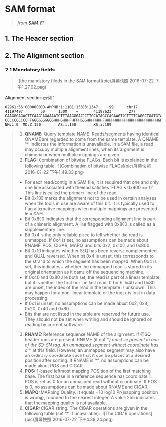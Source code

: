 # SAM format

> *from [SAM V1](https://samtools.github.io/hts-specs/SAMv1.pdf)*

## 1. The Header section



## 2. The Alignment section 

### 2.1 Mandatory fields

>  ![the mandatory fileds in the SAM format](pic/屏幕快照 2016-07-22 下午1.27.02.png)



Alignment section 示例：

```
02961:56:000000000-AMPHB:1:1101:15303:1347     99      chr17   41197497        60      150M    =       41197623        277     CAAGGGAGACTTCAAGCAGAAAATCTTTAAGGGACCCTTGCATAGCCAGAAGTCCTTTTCAGGCTGATGTACATAAAATATTTAGTAGCCAGGACAGTAGAAGGACTGAAGAGTGAGAGGAGCTCCCAGGGCCTGGAAAGGCCACTTTGT  CCCCCCCCCCFFGGGGGGGGGGHHHGHHHFHFFHGGGHHHHHHHFHHHHHHHHHHHHHHHHHHHHHHHHGHHHHHHHHHHHHHHHHHHHHHHHGHFGHHHHHHHHHHHHGHHHHHEHGHGHGGHHHGHHGGGGGGHHHHGHHHHGHHHHH  NM:i:0  MD:Z:150        AS:i:150        XS:i:109
```



>1. **QNAME:** Query template NAME. Reads/segments having identical QNAME are regarded to come from the same template. A QNAME ‘*’ indicates the information is unavailable. In a SAM file, a read may occupy multiple alignment lines, when its alignment is chimeric or when multiple mappings are given.
>2. **FLAG:** Combination of bitwise FLAGs. Each bit is explained in the following table.
>   ​
>     ![Combination of bitwise FLAGs](pic/屏幕快照 2016-07-22 下午1.49.33.png)
>   ​
>   - For each read/contig in a SAM file, it is required that one and only one line associated with theread satisfies ‘FLAG & 0x900 == 0’. This line is called the primary line of the read.
>   - Bit 0x100 marks the alignment not to be used in certain analyses when the tools in use are aware of this bit. It is typically used to flag alternative mappings when multiple mappings are presented in a SAM.
>   - Bit 0x800 indicates that the corresponding alignment line is part of a chimeric alignment. A line flagged with 0x800 is called as a supplementary line.
>   - Bit 0x4 is the only reliable place to tell whether the read is unmapped. If 0x4 is set, no assumptions can be made about RNAME, POS, CIGAR, MAPQ, and bits 0x2, 0x100, and 0x800.
>   - Bit 0x10 indicates whether SEQ has been reverse complemented and QUAL reversed. When bit 0x4 is unset, this corresponds to the strand to which the segment has been mapped. When 0x4 is set, this indicates÷ whether the unmapped read is stored in its original orientation as it came off the sequencing machine.
>   - If 0x40 and 0x80 are both set, the read is part of a linear template, but it is neither the first nor the last read. If both 0x40 and 0x80 are unset, the index of the read in the template is unknown. This may happen for a non-linear template or the index is lost in data processing.
>   - If 0x1 is unset, no assumptions can be made about 0x2, 0x8, 0x20, 0x40 and 0x80
>   - Bits that are not listed in the table are reserved for future use. They should not be set when writing and should be ignored on reading by current software.
>3. **RNAME:** Reference sequence NAME of the alignment. If @SQ header lines are present, RNAME (if not ‘*’) must be present in one of the SQ-SN tag. An unmapped segment without coordinate has a ‘*’ at this field. However, an unmapped segment may also have an ordinary coordinate such that it can be placed at a desired position after sorting. If RNAME is ‘*’, no assumptions can be made about POS and CIGAR.
>4. **POS:** 1-based leftmost mapping POSition of the first matching base. The first base in a reference sequence has coordinate 1. POS is set as 0 for an unmapped read without coordinate. If POS is 0, no assumptions can be made about RNAME and CIGAR.
>5. **MAPQ:** MAPping Quality. It equals −10 log10 Pr{mapping position is wrong}, rounded to the nearest integer. A value 255 indicates that the mapping quality is not available.
>6. **CIGAR:** CIGAR string. The CIGAR operations are given in the following table (set ‘*’ if unavailable):
>   ​
>    ![The CIGAR operations](pic/屏幕快照 2016-07-22 下午4.38.24.png)
>   ​


